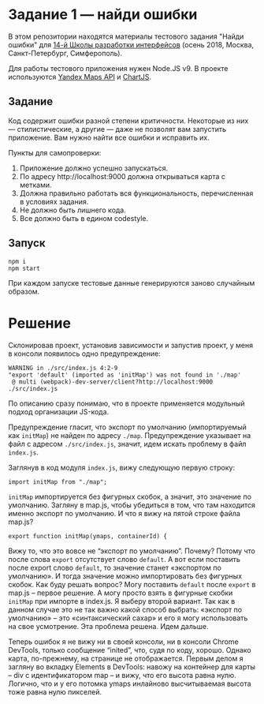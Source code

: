# Задание 1 — найди ошибки

В этом репозитории находятся материалы тестового задания "Найди ошибки" для [14-й Школы разработки интерфейсов](https://academy.yandex.ru/events/frontend/shri_msk-2018-2) (осень 2018, Москва, Санкт-Петербург, Симферополь).

Для работы тестового приложения нужен Node.JS v9. В проекте используются [Yandex Maps API](https://tech.yandex.ru/maps/doc/jsapi/2.1/quick-start/index-docpage/) и [ChartJS](http://www.chartjs.org).

## Задание

Код содержит ошибки разной степени критичности. Некоторые из них — стилистические, а другие — даже не позволят вам запустить приложение. Вам нужно найти все ошибки и исправить их.

Пункты для самопроверки:

1. Приложение должно успешно запускаться.
1. По адресу http://localhost:9000 должна открываться карта с метками.
1. Должна правильно работать вся функциональность, перечисленная в условиях задания.
1. Не должно быть лишнего кода.
1. Все должно быть в едином codestyle.

## Запуск

```
npm i
npm start
```

При каждом запуске тестовые данные генерируются заново случайным образом.

# Решение

Склонировав проект, установив зависимости и запустив проект, у меня в консоли появилось одно предупреждение:

    WARNING in ./src/index.js 4:2-9
    "export 'default' (imported as 'initMap') was not found in './map'
     @ multi (webpack)-dev-server/client?http://localhost:9000 ./src/index.js

По описанию сразу понимаю, что в проекте применяется модульный подход организации JS-кода. 

Предупреждение гласит, что экспорт по умолчанию (импортируемый как `initMap`) не найден по адресу `./map`. Предупреждение указывает на файл с адресом `./src/index.js`, значит, идем искать проблему в файл `index.js`.

Заглянув в код модуля `index.js`, вижу следующую первую строку:

    import initMap from "./map";

`initMap` импортируется без фигурных скобок, а значит, это значение по умолчанию. Загляну в map.js, чтобы убедиться в том, что там находится именно экспорт по умолчанию. 
И что я вижу на пятой строке файла map.js?

    export function initMap(ymaps, containerId) {

Вижу то, что это вовсе не “экспорт по умолчанию”. Почему? Потому что после слова `export` отсутствует слово `default`. А вот если поставить после export слово `default`, то значение станет «экспортом по умолчанию». И тогда значение можно импортировать без фигурных скобок.
Как буду решать вопрос? Могу поставить `default` после `export` в map.js – первое решение. А могу просто взять в фигурные скобки `initMap` при импорте в index.js. Я выберу второй вариант. Так как в данном случае это не так важно какой способ выбрать: «экспорт по умолчанию» – это «синтаксический сахар» и его я могу использовать на свое усмотрение. 
Эта проблема решена. Идем дальше.


Теперь ошибок я не вижу ни в своей консоли, ни в консоли Chrome DevTools, только сообщение “inited”, что, судя по коду, хорошо. Однако карта, по-прежнему, на странице не отображается.
Первым делом я загляну во вкладку Elements в DevTools: навожу на контейнер для карты – div с идентификатором map – и вижу, что его высота равна нулю. Логично, что и у его потомка ymaps инлайново высчитываемая высота тоже равна нулю пикселей.

